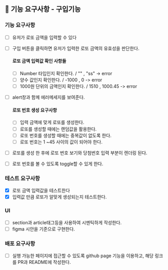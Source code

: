 ## 🎯 기능 요구사항 - 구입기능

### 기능 요구사항

- [ ] 유저가 로또 금액을 입력할 수 있다
- [ ] 구입 버튼을 클릭하면 유저가 입력한 로또 금액의 유효성을 판단한다.

  #### 로또 금액 입력값 확인 사항들

  - [ ] Number 타입인지 확인한다. / "" , "ss" -> error
  - [ ] 양수 값인지 확인한다. / -1000 , 0 -> error
  - [ ] 1000원 단위의 금액인지 확인한다. / 1510 , 1000.45 -> error

- [ ] alert창과 함께 에러메세지를 보여준다.

  #### 로또 번호 생성 요구사항

  - [ ] 입력 금액에 맞게 로또를 생성한다.
  - [ ] 로또를 생성할 때에는 랜덤값을 활용한다.
  - [ ] 로또 번호를 생성할 때에는 중복값이 없도록 한다.
  - [ ] 로또 번호는 1 ~45 사이의 값이 되어야 한다.

- [ ] 로또를 생성 한 후에 로또 번호 보기와 당첨번호 입력 부분이 렌더링 된다.
- [ ] 로또 번호를 볼 수 있도록 toggle할 수 있게 한다.

### 테스트 요구사항

- [x] 로또 금액 입력값을 테스트한다
- [x] 입력값 만큼 로또가 알맞게 생성되는지 테스트한다.

### UI

- [ ] section과 article태그등을 사용하여 시멘틱하게 작성한다.
- [ ] figma 시안을 기준으로 구현한다.

### 배포 요구사항

- [ ] 실행 가능한 페이지에 접근할 수 있도록 github page 기능을 이용하고, 해당 링크를 PR과 README에 작성한다.
